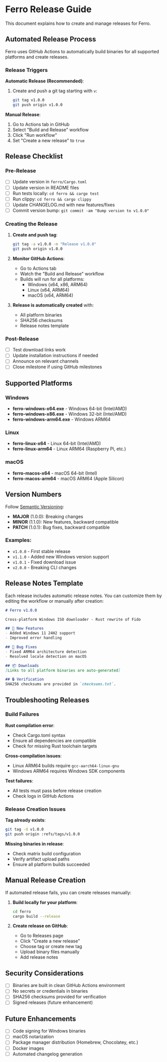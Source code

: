 # Ferro Release Guide

This document explains how to create and manage releases for Ferro.

## Automated Release Process

Ferro uses GitHub Actions to automatically build binaries for all supported platforms and create releases.

### Release Triggers

**Automatic Release (Recommended)**:
1. Create and push a git tag starting with `v`:
   ```bash
   git tag v1.0.0
   git push origin v1.0.0
   ```

**Manual Release**:
1. Go to Actions tab in GitHub
2. Select "Build and Release" workflow
3. Click "Run workflow"
4. Set "Create a new release" to `true`

## Release Checklist

### Pre-Release

- [ ] Update version in `ferro/Cargo.toml`
- [ ] Update version in README files
- [ ] Run tests locally: `cd ferro && cargo test`
- [ ] Run clippy: `cd ferro && cargo clippy`
- [ ] Update CHANGELOG.md with new features/fixes
- [ ] Commit version bump: `git commit -am "Bump version to v1.0.0"`

### Creating the Release

1. **Create and push tag**:
   ```bash
   git tag -a v1.0.0 -m "Release v1.0.0"
   git push origin v1.0.0
   ```

2. **Monitor GitHub Actions**:
   - Go to Actions tab
   - Watch the "Build and Release" workflow
   - Builds will run for all platforms:
     - Windows (x64, x86, ARM64)
     - Linux (x64, ARM64)  
     - macOS (x64, ARM64)

3. **Release is automatically created** with:
   - All platform binaries
   - SHA256 checksums
   - Release notes template

### Post-Release

- [ ] Test download links work
- [ ] Update installation instructions if needed
- [ ] Announce on relevant channels
- [ ] Close milestone if using GitHub milestones

## Supported Platforms

### Windows
- **ferro-windows-x64.exe** - Windows 64-bit (Intel/AMD)
- **ferro-windows-x86.exe** - Windows 32-bit (Intel/AMD)
- **ferro-windows-arm64.exe** - Windows ARM64

### Linux
- **ferro-linux-x64** - Linux 64-bit (Intel/AMD)
- **ferro-linux-arm64** - Linux ARM64 (Raspberry Pi, etc.)

### macOS
- **ferro-macos-x64** - macOS 64-bit (Intel)
- **ferro-macos-arm64** - macOS ARM64 (Apple Silicon)

## Version Numbers

Follow [Semantic Versioning](https://semver.org/):

- **MAJOR** (1.0.0): Breaking changes
- **MINOR** (1.1.0): New features, backward compatible
- **PATCH** (1.0.1): Bug fixes, backward compatible

### Examples:
- `v1.0.0` - First stable release
- `v1.1.0` - Added new Windows version support
- `v1.0.1` - Fixed download issue
- `v2.0.0` - Breaking CLI changes

## Release Notes Template

Each release includes automatic release notes. You can customize them by editing the workflow or manually after creation:

```markdown
# Ferro v1.0.0

Cross-platform Windows ISO downloader - Rust rewrite of Fido

## 🚀 New Features
- Added Windows 11 24H2 support
- Improved error handling

## 🐛 Bug Fixes  
- Fixed ARM64 architecture detection
- Resolved locale detection on macOS

## 📦 Downloads
[Links to all platform binaries are auto-generated]

## 🔒 Verification
SHA256 checksums are provided in `checksums.txt`.
```

## Troubleshooting Releases

### Build Failures

**Rust compilation error**:
- Check Cargo.toml syntax
- Ensure all dependencies are compatible
- Check for missing Rust toolchain targets

**Cross-compilation issues**:
- Linux ARM64 builds require `gcc-aarch64-linux-gnu`
- Windows ARM64 requires Windows SDK components

**Test failures**:
- All tests must pass before release creation
- Check logs in GitHub Actions

### Release Creation Issues

**Tag already exists**:
```bash
git tag -d v1.0.0
git push origin :refs/tags/v1.0.0
```

**Missing binaries in release**:
- Check matrix build configuration
- Verify artifact upload paths
- Ensure all platform builds succeeded

## Manual Release Creation

If automated release fails, you can create releases manually:

1. **Build locally for your platform**:
   ```bash
   cd ferro
   cargo build --release
   ```

2. **Create release on GitHub**:
   - Go to Releases page
   - Click "Create a new release"
   - Choose tag or create new tag
   - Upload binary files manually
   - Add release notes

## Security Considerations

- [ ] Binaries are built in clean GitHub Actions environment
- [ ] No secrets or credentials in binaries
- [ ] SHA256 checksums provided for verification
- [ ] Signed releases (future enhancement)

## Future Enhancements

- [ ] Code signing for Windows binaries
- [ ] macOS notarization
- [ ] Package manager distribution (Homebrew, Chocolatey, etc.)
- [ ] Docker images
- [ ] Automated changelog generation
